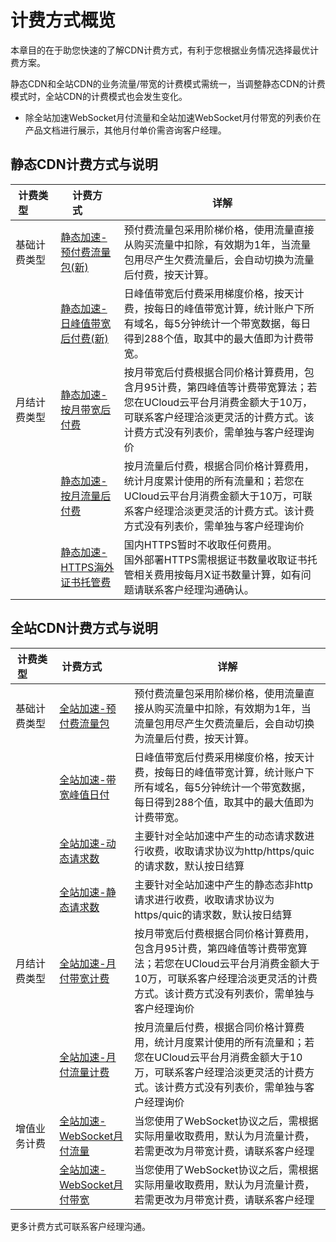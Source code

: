 # 计费方式概览

本章目的在于助您快速的了解CDN计费方式，有利于您根据业务情况选择最优计费方案。

静态CDN和全站CDN的业务流量/带宽的计费模式需统一，当调整静态CDN的计费模式时，全站CDN的计费模式也会发生变化。

* 除全站加速WebSocket月付流量和全站加速WebSocket月付带宽的列表价在产品文档进行展示，其他月付单价需咨询客户经理。

## 静态CDN计费方式与说明

|  计费类型&emsp;&emsp;  |计费方式&emsp;&emsp; | 详解                                                         |
| ------------| ---------------- | ------------------------------------------------------------ |
| 基础计费类型 | [静态加速-预付费流量包(新)](../ucdn/charge/flowday_new.md#静态加速-预付费流量包新)    | 预付费流量包采用阶梯价格，使用流量直接从购买流量中扣除，有效期为1年，当流量包用尽产生欠费流量后，会自动切换为流量后付费，按天计算。|
|              | [静态加速-日峰值带宽后付费(新)](../ucdn/charge/flowday_new.md#静态加速-日峰值带宽后付费新)  | 日峰值带宽后付费采用梯度价格，按天计费，按每日的峰值带宽计算，统计账户下所有域名，每5分钟统计一个带宽数据，每日得到288个值，取其中的最大值即为计费带宽。|
| 月结计费类型 | [静态加速-按月带宽后付费](ucdn/charge/month)   | 按月带宽后付费根据合同价格计算费用，包含月95计费，第四峰值等计费带宽算法；若您在UCloud云平台月消费金额大于10万，可联系客户经理洽淡更灵活的计费方式。该计费方式没有列表价，需单独与客户经理询价 |
|              | [静态加速-按月流量后付费](ucdn/charge/month)   | 按月流量后付费，根据合同价格计算费用，统计月度累计使用的所有流量和；若您在UCloud云平台月消费金额大于10万，可联系客户经理洽淡更灵活的计费方式。该计费方式没有列表价，需单独与客户经理询价 |
|              | [静态加速-HTTPS海外证书托管费](../ucdn/charge/month.md#海外证书托管费用)   | 国内HTTPS暂时不收取任何费用。<br />国外部署HTTPS需根据证书数量收取证书托管相关费用按每月X证书数量计算，如有问题请联系客户经理沟通确认。 |

## 全站CDN计费方式与说明

|  计费类型&emsp;&emsp;  |计费方式&emsp;&emsp; | 详解                                                         |
| ------------| ---------------- | ------------------------------------------------------------ |
| 基础计费类型 | [全站加速-预付费流量包](ucdn/charge/flowday_new#全站加速-预付费流量包)   | 预付费流量包采用阶梯价格，使用流量直接从购买流量中扣除，有效期为1年，当流量包用尽产生欠费流量后，会自动切换为流量后付费，按天计算。 |
|              | [全站加速-带宽峰值日付](ucdn/charge/flowday_new#全站加速-带宽峰值日付)  | 日峰值带宽后付费采用梯度价格，按天计费，按每日的峰值带宽计算，统计账户下所有域名，每5分钟统计一个带宽数据，每日得到288个值，取其中的最大值即为计费带宽。|
|              | [全站加速-动态请求数](ucdn/charge/flowday_new#全站加速-请求数) |  主要针对全站加速中产生的动态请求数进行收费，收取请求协议为http/https/quic的请求数，默认按日结算 |
|              | [全站加速-静态请求数](ucdn/charge/flowday_new#全站加速-请求数) |  主要针对全站加速中产生的静态态非http请求进行收费，收取请求协议为https/quic的请求数，默认按日结算  |
| 月结计费类型 | [全站加速-月付带宽计费](ucdn/charge/month)   | 按月带宽后付费根据合同价格计算费用，包含月95计费，第四峰值等计费带宽算法；若您在UCloud云平台月消费金额大于10万，可联系客户经理洽淡更灵活的计费方式。该计费方式没有列表价，需单独与客户经理询价|
|              | [全站加速-月付流量计费](ucdn/charge/month)   | 按月流量后付费，根据合同价格计算费用，统计月度累计使用的所有流量和；若您在UCloud云平台月消费金额大于10万，可联系客户经理洽淡更灵活的计费方式。该计费方式没有列表价，需单独与客户经理询价|
|增值业务计费 | [全站加速-WebSocket月付流量](ucdn/charge/month.md#全站加速websocket月流量计费) | 当您使用了WebSocket协议之后，需根据实际用量收取费用，默认为月流量计费，若需更改为月带宽计费，请联系客户经理  |
| | [全站加速-WebSocket月付带宽](ucdn/charge/month.md#全站加速websocket月带宽计费) | 当您使用了WebSocket协议之后，需根据实际用量收取费用，默认为月流量计费，若需更改为月带宽计费，请联系客户经理  |

更多计费方式可联系客户经理沟通。

